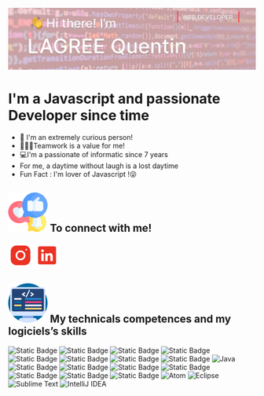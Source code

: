 
![alt text](GithubBannerEdit.jpg "My Banner")

# I'm a Javascript and passionate Developer since time

- 👀 I'm an extremely curious person!
- 🧑‍🤝‍🧑Teamwork is a value for me!
- 💻I'm a passionate of informatic since 7 years 
-  For me, a daytime without laugh is a lost daytime
-  Fun Fact : I'm lover of Javascript !😜

## ![Social Icon](social.png "Social Icon")  To connect with me!
[![Instagram Account](IconInstagram.png "Instagram Icon")](https://www.instagram.com/lagreequentin21/)      [![Linkedin Account](IconLinkedin.png "Linkedin Icon")](https://www.linkedin.com/in/quentin-lagree-575212199/)
## ![Web Icon](skills.png "Web Icon")  My technicals competences and my logiciels’s skills
![Static Badge](https://img.shields.io/badge/HTML-white?style=for-the-badge&logo=html5&logoColor=white&color=%23FB6136)  ![Static Badge](https://img.shields.io/badge/CSS-white?style=for-the-badge&logo=css3&logoColor=white&color=%2336CAFB) ![Static Badge](https://img.shields.io/badge/JavaScript-white?style=for-the-badge&logo=javascript&logoColor=white&color=%23C7A80D) ![Static Badge](https://img.shields.io/badge/TypeScript-white?style=for-the-badge&logo=typescript&logoColor=white&color=%237C63FC) ![Static Badge](https://img.shields.io/badge/NodejS-white?style=for-the-badge&logo=node.js&logoColor=white&color=%2303962D) ![Static Badge](https://img.shields.io/badge/Angular-white?style=for-the-badge&logo=angular&logoColor=white&color=%23FC63C9) ![Static Badge](https://img.shields.io/badge/Angular%20CLI-white?style=for-the-badge&logo=angularcli&logoColor=white&color=%235E2BFF)
![Static Badge](https://img.shields.io/badge/MySQL-white?style=for-the-badge&logo=mysql&logoColor=white&color=%23038796) ![Java](https://img.shields.io/badge/java-%23ED8B00.svg?style=for-the-badge&logo=openjdk&logoColor=white) ![Static Badge](https://img.shields.io/badge/Express.jS-white?style=for-the-badge&logo=informatic&logoColor=white&color=%23034A91) ![Static Badge](https://img.shields.io/badge/GIT-white?style=for-the-badge&logo=git&logoColor=white&color=%230D1321) ![Static Badge](https://img.shields.io/badge/GITHUB-white?style=for-the-badge&logo=github&logoColor=white&color=%230D1321) ![Static Badge](https://img.shields.io/badge/MAVEN-white?style=for-the-badge&logo=maven&logoColor=white&color=%2312004D) ![Static Badge](https://img.shields.io/badge/FIGMA-white?style=for-the-badge&logo=figma&logoColor=white&color=%23C836FB) ![Static Badge](https://img.shields.io/badge/ADOBE%20XD-white?style=for-the-badge&logo=adobexd&logoColor=white&color=%23670F86) ![Static Badge](https://img.shields.io/badge/Visual%20Studio%20Code-white?style=for-the-badge&logo=visual-studio-code&logoColor=white&color=%233008B5) ![Atom](https://img.shields.io/badge/Atom-%2366595C.svg?style=for-the-badge&logo=atom&logoColor=white) ![Eclipse](https://img.shields.io/badge/Eclipse-FE7A16.svg?style=for-the-badge&logo=Eclipse&logoColor=white) ![Sublime Text](https://img.shields.io/badge/sublime_text-%23575757.svg?style=for-the-badge&logo=sublime-text&logoColor=important) ![IntelliJ IDEA](https://img.shields.io/badge/IntelliJIDEA-000000.svg?style=for-the-badge&logo=intellij-idea&logoColor=white)


  





